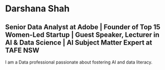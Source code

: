# Darshana Shah
## Senior Data Analyst at Adobe | Founder of Top 15 Women-Led Startup | Guest Speaker, Lecturer in AI & Data Science | AI Subject Matter Expert at TAFE NSW

I am a Data professional passionate about fostering AI and data literacy.


